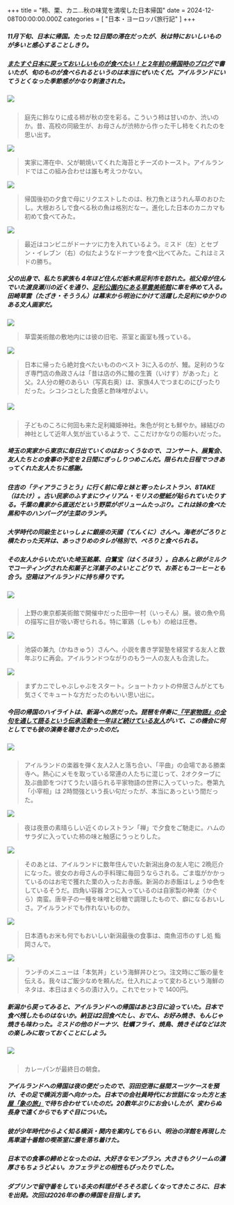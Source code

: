 +++
title = "柿、栗、カニ...秋の味覚を満喫した日本帰国"
date = 2024-12-08T00:00:00.000Z
categories = [ "日本・ヨーロッパ旅行記" ]
+++

##### 11月下旬、日本に帰国。たった 12日間の滞在だったが、秋は特においしいものが多いと感心することしきり。

<!--more-->

##### [またすぐ日本に戻っておいしいものが食べたい！と 2年前の帰国時のブログ](https://www.riastra.com/2022/10/%E6%97%A5%E6%9C%AC%E5%B8%B0%E5%9B%BD-%E6%97%A5%E6%9C%AC%E3%81%8B%E3%82%89%E3%82%A2%E3%82%A4%E3%83%AB%E3%83%A9%E3%83%B3%E3%83%89%E3%81%B8%E3%81%AE%E3%81%8A%E5%9C%9F%E7%94%A3/)で書いたが、旬のものが食べられるというのは本当にぜいたくだ。アイルランドにいてうとくなった季節感がかなり刺激された。

##### ![](/2024-12-07-Japan-Food-2.webp)

> 庭先に鈴なりに成る柿が秋の空を彩る。こういう柿は甘いのか、渋いのか。昔、高校の同級生が、お母さんが渋柿から作った干し柿をくれたのを思い出す。

![](/2024-12-07-Japan-Food-12.webp)

> 実家に滞在中、父が朝焼いてくれた海苔とチーズのトースト。アイルランドではこの組み合わせは誰も考えつかない。

![](/2024-12-07-Japan-Food-11.webp)

> 帰国後初の夕食で母にリクエストしたのは、秋刀魚とほうれん草のおひたし。大根おろしで食べる秋の魚は格別だなー。進化した日本のカニカマも初めて食べてみた。

![](/2024-12-07-Japan-Food-10.webp)

> 最近はコンビニがドーナツに力を入れているよう。ミスド（左）とセブン・イレブン（右）の似たようなドーナツを食べ比べてみた。これはミスドの勝ち。

##### 父の出身で、私たち家族も 4年ほど住んだ栃木県足利市を訪れた。祖父母が住んでいた渡良瀬川の近くを通り、[足利公園内にある草雲美術館](https://www.city.ashikaga.tochigi.jp/facility/000100/000509/p000881.html)に車を停めて入る。田崎草雲（たざき・そううん）は幕末から明治にかけて活躍した足利にゆかりのある文人画家だ。

![](/2024-12-07-Japan-Food-14.webp)

> 草雲美術館の敷地内には彼の旧宅、茶室と画室も残っている。

![](/2024-12-07-Japan-Food-18.webp)

> 日本に帰ったら絶対食べたいもののベスト 3に入るのが、鰻。足利のうなぎ専門店の魚政さんは「昔は店の外に鰻の生簀（いけす）があった」と父。2人分の鯉のあらい（写真右奥）は、家族4人でつまむのにぴったりだった。シコシコとした食感と酢味噌がよい。

##### ![](/2024-12-07-Japan-Food-13.webp)

> 子どものころに何回も来た足利織姫神社。朱色が何とも鮮やか。縁結びの神社として近年人気が出ているようで、ここだけかなりの賑わいだった。

##### 埼玉の実家から東京に毎日出ていくのはおっくうなので、コンサート、展覧会、友人たちとの食事の予定を 2日間にぎっしりつめこんだ。限られた日程でつきあってくれた友人たちに感謝。

##### 住吉の「ティアラこうとう」に行く前に母と妹と寄ったレストラン、8TAKE（はたけ）。古い民家のふすまにウィリアム・モリスの壁紙が貼られていたりする。千葉の農家から直送だという野菜がボリュームたっぷり。これは妹の食べた黒和牛のハンバーグが主菜のランチ。

##### 大学時代の同級生といっしょに銀座の天國（てんくに）さんへ。海老がごろりと横たわった天丼は、あっさりめのタレが格別で、ぺろりと食べられる。

##### その友人からいただいた埼玉銘菓、白鷺宝（はくろほう）。白あんと卵がミルクでコーティングされた和菓子と洋菓子のよいとこどりで、お茶ともコーヒーとも合う。空箱はアイルランドに持ち帰りです。

##### ![](/2024-12-07-Japan-Food-15.webp)

> 上野の東京都美術館で開催中だった田中一村（いっそん）展。彼の魚や鳥の描写に目が吸い寄せられる。特に軍鶏（しゃも）の絵は圧巻。

![](/2024-12-07-Japan-Food-17.webp)

> 池袋の兼九（かねきゅう）さんへ。小説を書き学習塾を経営する友人と数年ぶりに再会。アイルランドつながりのもう一人の友人も合流した。

![](/2024-12-07-Japan-Food-7.webp)

> まずカニでしゃぶしゃぶをスタート。ショートカットの仲居さんがとても気さくでキュートな方だったのもいい思い出に。

##### 今回の帰国のハイライトは、新潟への旅だった。琵琶を伴奏に[『平家物語』の全句を通して語るという伝承活動を一年ほど続けている友人](https://www.youtube.com/watch?v=5iRVuzUo1jA)がいて、この機会に何としてでも彼の演奏を聴きたかったのだ。

##### ![](/2024-12-07-Japan-Food-16.webp)

> アイルランドの楽器を弾く友人2人と落ち合い、「平曲」の会場である勝楽寺へ。熱心にメモを取っている常連の人たちに混じって、2オクターブに及ぶ曲節をつけてうたい語られる平家物語の世界に入っていった。巻第九「小宰相」は 2時間強という長い句だったが、本当にあっという間だった。

![](/2024-12-07-Japan-Food-6.webp)

> 夜は夜景の素晴らしい近くのレストラン「禅」で夕食をご馳走に。ハムのサラダに入っていた柿の味と触感にうっとりした。

![](/2024-12-07-Japan-Food-5.webp)

> そのあとは、アイルランドに数年住んでいた新潟出身の友人宅に 2晩厄介になった。彼女のお母さんの手料理に毎回うならされる。ごま塩がかかっているのはお宅で獲れた栗の入ったお赤飯。新潟のお赤飯はしょうゆ色をしているそうだ。四角い容器 2つに入っているのは自家製の神楽（かぐら）南蛮。唐辛子の一種を味噌と砂糖で調理したもので、癖になるおいしさ。アイルランドでも作れないものか。

![](/2024-12-07-Japan-Food-4.webp)

> 日本酒もお米も何でもおいしい新潟最後の食事は、南魚沼市のすし処 鮨岡さんで。

![](/2024-12-07-Japan-Food-3.webp)

> ランチのメニューは「本気丼」という海鮮丼ひとつ。注文時にご飯の量を伝える。我々はご飯少なめを頼んだ。仕入れによって変わるという海鮮のネタは、本日はまぐろの漬け入り。これでセットで 1400円。

##### 新潟から戻ってみると、アイルランドへの帰国はあと3日に迫っていた。日本で食べ残したものはないか。納豆は2回食べたし、おでん、お好み焼き、もんじゃ焼きも味わった。ミスドの他のドーナツ、牡蠣フライ、焼鳥、焼きそばなどは次の楽しみに取っておくことにしよう。

##### ![](/2024-12-07-Japan-Food-1.webp)

> カレーパンが最終日の朝食。

##### アイルランドへの帰国は夜の便だったので、羽田空港に昼間スーツケースを預け、その足で横浜方面へ向かった。日本での会社員時代にお世話になった方と[本屋「象の旅」](https://zounotabi.com/)で待ち合わせていたのだ。20数年ぶりにお会いしたが、変わらぬ長身で遠くからでもすぐ目についた。

#####

##### 彼が少年時代からよく知る横浜・関内を案内してもらい、明治の洋館を再現した馬車道十番館の喫茶室に腰を落ち着けた。

##### 日本での食事の締めとなったのは、大好きなモンブラン。大きさもクリームの濃厚さもちょうどよい。カフェラテとの相性もぴったりでした。

##### ダブリンで留守番をしている夫の料理がそろそろ恋しくなってきたころに、日本を出発。次回は2026年の春の帰国を目指します。
